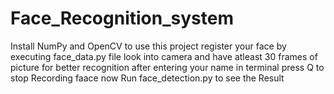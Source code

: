 # Face_Recognition_system
Install NumPy and OpenCV to use this project
register your face by executing face_data.py file
look into camera and have atleast 30 frames of picture for better recognition after entering your name in terminal
press Q to stop Recording faace
now Run face_detection.py to see the Result
